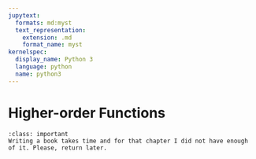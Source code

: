 ```yaml
---
jupytext:
  formats: md:myst
  text_representation:
    extension: .md
    format_name: myst
kernelspec:
  display_name: Python 3
  language: python
  name: python3
---
```


# Higher-order Functions

````{admonition} Thsis chapter is not ready yet?
:class: important
Writing a book takes time and for that chapter I did not have enough of it. Please, return later.
````